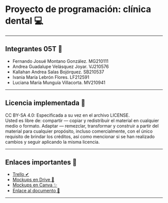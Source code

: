 # Proyecto de programación: clínica dental 💻
---
## Integrantes 05T 🎈
- Fernando Josué Montano González.  MG210111
- Andrea Guadalupe Velásquez Joyar. VJ210576
- Kallahan Andrea Salas Bojórquez.  SB210537
- Ivania María Lebrón Flores. LF212591
- Luciana María Munguía Villacorta. MV210941

---
## Licencia implementada 📜
CC BY-SA 4.0: Especificada a su vez en el archivo LICENSE. 
<br> Usted es libre de: compartir — copiar y redistribuir el material en cualquier medio o formato. Adaptar — remezclar, transformar y construir a partir del material para cualquier propósito, incluso comercialmente, con el único requisito de brindar los créditos, así como mencionar si se han realizado cambios y seguir aplicando la misma licencia. </br>

---
## Enlaces importantes 📎
- <a href="https://trello.com/b/IUarvt0I/cl%C3%ADnica-poo"> Trello ✔</a> 
- <a href="https://drive.google.com/file/d/19PDoaEh0IAiC1CuuQlK38AqYz3Np3oh9/view?usp=sharing"> Mockups en Drive 👀</a> 
- <a href="https://www.canva.com/design/DAEp2Bv5ttg/n2HKD_PPKg0QNoFiSVrx6A/view?mode=prototype#p-gina-sin-t-tulo"> Mockups en Canva ✨</a> 
- <a href="https://drive.google.com/file/d/13BDu1AQENqid5has6lyx9atEjqROy7NJ/view?usp=sharing"> Enlace al documento 🔗 </a>
---
